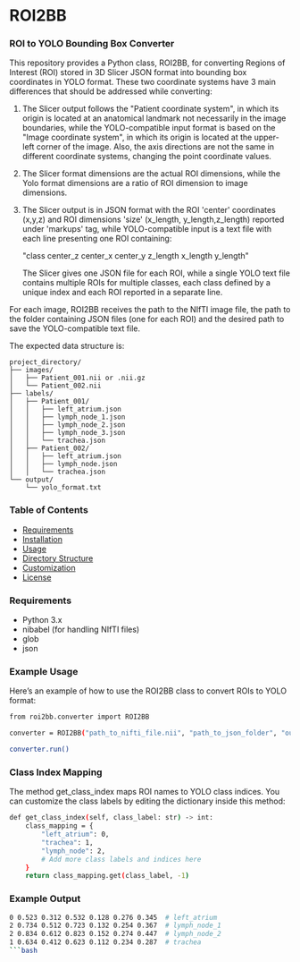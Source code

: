 # ROI2BB
### ROI to YOLO Bounding Box Converter

This repository provides a Python class, ROI2BB, for converting Regions of Interest (ROI) stored in 3D Slicer JSON format into bounding box coordinates in YOLO format. These two coordinate systems have 3 main differences that should be addressed while converting:

1. The Slicer output follows the "Patient coordinate system", in which its origin is located at an anatomical landmark not necessarily in the image boundaries, while the YOLO-compatible input format is based on the "Image coordinate system", in which its origin is located at the upper-left corner of the image. Also, the axis directions are not the same in different coordinate systems, changing the point coordinate values.
    
2. The Slicer format dimensions are the actual ROI dimensions, while the Yolo format dimensions are a ratio of ROI dimension to image dimensions. 

3. The Slicer output is in JSON format with the ROI 'center' coordinates (x,y,z) and ROI dimensions 'size' (x_length, y_length,z_length) reported under 'markups' tag, while YOLO-compatible input is a text file with each line presenting one ROI containing: 

    "class center_z center_x center_y z_length x_length y_length"

    The Slicer gives one JSON file for each ROI, while a single YOLO text file contains multiple ROIs for multiple classes, each class defined by a unique index and each ROI reported in a separate line.
     
For each image, ROI2BB receives the path to the NIfTI image file, the path to the folder containing JSON files (one for each ROI) and the desired path to save the YOLO-compatible text file.

The expected data structure is:

```
project_directory/
├── images/
│   ├── Patient_001.nii or .nii.gz
│   └── Patient_002.nii
├── labels/
│   ├── Patient_001/
│   │   ├── left_atrium.json
│   │   ├── lymph_node_1.json
│   │   ├── lymph_node_2.json
│   │   ├── lymph_node_3.json
│   │   └── trachea.json
│   ├── Patient_002/
│   │   ├── left_atrium.json
│   │   ├── lymph_node.json
│   │   └── trachea.json
└── output/
    └── yolo_format.txt
```    
### Table of Contents

- [Requirements](#requirements)
- [Installation](#installation)
- [Usage](#usage)
- [Directory Structure](#directory-structure)
- [Customization](#customization)
- [License](#license)

### Requirements

- Python 3.x
- nibabel (for handling NIfTI files)
- glob
- json

### Example Usage

Here’s an example of how to use the ROI2BB class to convert ROIs to YOLO format:

```bash
from roi2bb.converter import ROI2BB

converter = ROI2BB("path_to_nifti_file.nii", "path_to_json_folder", "output_yolo_format.txt")

converter.run()
```
### Class Index Mapping

The method get_class_index maps ROI names to YOLO class indices. You can customize the class labels by editing the dictionary inside this method:

```bash
def get_class_index(self, class_label: str) -> int:
    class_mapping = {
        "left_atrium": 0,
        "trachea": 1,
        "lymph_node": 2,
        # Add more class labels and indices here
    }
    return class_mapping.get(class_label, -1)
```
### Example Output
```bash
0 0.523 0.312 0.532 0.128 0.276 0.345  # left_atrium
2 0.734 0.512 0.723 0.132 0.254 0.367  # lymph_node_1
2 0.834 0.612 0.823 0.152 0.274 0.447  # lymph_node_2
1 0.634 0.412 0.623 0.112 0.234 0.287  # trachea
```bash
